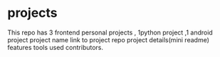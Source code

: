 # projects
This repo has 3 frontend personal projects , 1python project ,1 android project project name link to project repo project details(mini readme) features tools used contributors.
